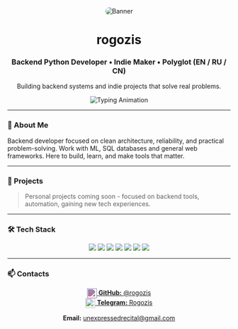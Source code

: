<div align="center">

  <img src="https://i.pinimg.com/1200x/e5/89/81/e589817c4b977a3a3c98a9a71e03bf08.jpg" alt="Banner" style="border-radius: 10px;"/>

  <h1>rogozis</h1>
  <h3>Backend Python Developer • Indie Maker • Polyglot (EN / RU / CN)</h3>

  <p>Building backend systems and indie projects that solve real problems.</p>

  <img src="https://readme-typing-svg.herokuapp.com?color=%2300C9A7&size=22&center=true&vCenter=true&width=420&lines=Backend+Development;Machine+Learning;Data+Processing" alt="Typing Animation"/>

</div>

---

### 👤 About Me  
Backend developer focused on clean architecture, reliability, and practical problem-solving.
Work with ML, SQL databases and general web frameworks.
Here to build, learn, and make tools that matter.

---

### 🚀 Projects  
> Personal projects coming soon - focused on backend tools, automation, gaining new tech experiences.

---

### 🛠 Tech Stack  
<div align="center">

<img src="https://img.shields.io/badge/Python-3776AB?style=for-the-badge&logo=python&logoColor=white" />
<img src="https://img.shields.io/badge/Django-092E20?style=for-the-badge&logo=django&logoColor=white" />
<img src="https://img.shields.io/badge/DRF-ff1709?style=for-the-badge&logo=django&logoColor=white" />
<img src="https://img.shields.io/badge/SQLite-07405E?style=for-the-badge&logo=sqlite&logoColor=white" />
<img src="https://img.shields.io/badge/RabbitMQ-FF6600?style=for-the-badge&logo=rabbitmq&logoColor=white" />
<img src="https://img.shields.io/badge/Docker-2496ED?style=for-the-badge&logo=docker&logoColor=white" />
<img src="https://img.shields.io/badge/Kubernetes-326CE5?style=for-the-badge&logo=kubernetes&logoColor=white" />

</div>

---

### 📫 Contacts  

<div align="center">

<a href="https://github.com/rogozis" target="_blank">
  <img src="https://cdn.jsdelivr.net/gh/simple-icons/simple-icons/icons/github.svg" width="22" style="vertical-align: middle; filter: invert(39%) sepia(16%) saturate(867%) hue-rotate(230deg) brightness(94%) contrast(85%);"/>  
  <b>GitHub:</b> @rogozis
</a>  

<br>

<a href="https://t.me/Rogozis" target="_blank">
  <img src="https://upload.wikimedia.org/wikipedia/commons/8/82/Telegram_logo.svg" width="22" style="vertical-align: middle;"/>  
  <b>Telegram:</b> Rogozis
</a>  

<br>
 
<b>Email:</b> unexpressedrecital@gmail.com  

</div>
